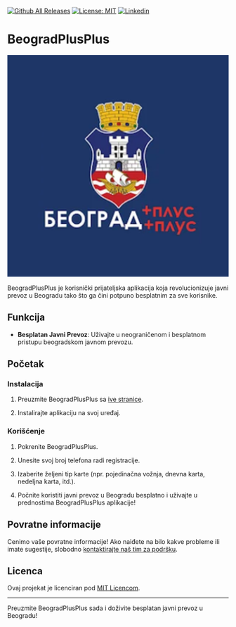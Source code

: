[![Github All Releases](https://img.shields.io/github/downloads/stcksmsh/BeogradPlusPlus/total.svg?style=for-the-badge)](https://github.com/stcksmsh/BeogradPlusPlus/releases)     [![License: MIT](https://img.shields.io/badge/License-MIT-yellow.svg?style=for-the-badge)](https://opensource.org/licenses/MIT)     [![Linkedin](https://img.shields.io/badge/Linkedin-Kosta_Vukicevic-blue.svg?style=for-the-badge)](
https://www.linkedin.com/in/kostavukicevic)

# BeogradPlusPlus

![BeogradPlusPlus ikona](app/src/main/ic_launcher-playstore.png)

BeogradPlusPlus je korisnički prijateljska aplikacija koja revolucionizuje javni prevoz u Beogradu tako što ga čini potpuno besplatnim za sve korisnike.

## Funkcija

- **Besplatan Javni Prevoz**: Uživajte u neograničenom i besplatnom pristupu beogradskom javnom prevozu.

## Početak

### Instalacija

1. Preuzmite BeogradPlusPlus sa [ive stranice](github.com/stcksmsh/BeogradPlusPlus).

2. Instalirajte aplikaciju na svoj uređaj.

### Korišćenje

1. Pokrenite BeogradPlusPlus.

2. Unesite svoj broj telefona radi registracije.

3. Izaberite željeni tip karte (npr. pojedinačna vožnja, dnevna karta, nedeljna karta, itd.).

4. Počnite koristiti javni prevoz u Beogradu besplatno i uživajte u prednostima BeogradPlusPlus aplikacije!

## Povratne informacije

Cenimo vaše povratne informacije! Ako naiđete na bilo kakve probleme ili imate sugestije, slobodno [kontaktirajte naš tim za podršku](mailto:support@beogradplusplus.com).

## Licenca

Ovaj projekat je licenciran pod [MIT Licencom](LICENSE).

---

Preuzmite BeogradPlusPlus sada i doživite besplatan javni prevoz u Beogradu!